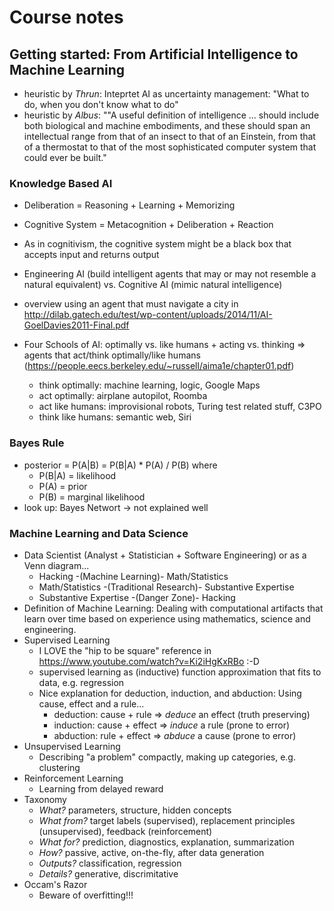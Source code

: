 # Course notes
## Getting started: From Artificial Intelligence to Machine Learning
* heuristic by *Thrun*: Inteprtet AI as uncertainty management: "What to do, when you don't know what to do"
* heuristic by *Albus*: ""A useful definition of intelligence ... should include both biological and machine embodiments, and these should span an intellectual range from that of an insect to that of an Einstein, from that of a thermostat to that of the most sophisticated computer system that could ever be built."

### Knowledge Based AI
* Deliberation = Reasoning + Learning + Memorizing
* Cognitive System = Metacognition + Deliberation + Reaction
* As in cognitivism, the cognitive system might be a black box that accepts input and returns output

* Engineering AI (build intelligent agents that may or may not resemble a natural equivalent) vs. Cognitive AI (mimic natural intelligence)
* overview using an agent that must navigate a city in http://dilab.gatech.edu/test/wp-content/uploads/2014/11/AI-GoelDavies2011-Final.pdf

* Four Schools of AI: optimally vs. like humans + acting vs. thinking => agents that act/think optimally/like humans (https://people.eecs.berkeley.edu/~russell/aima1e/chapter01.pdf)
  * think optimally: machine learning, logic, Google Maps
  * act optimally: airplane autopilot, Roomba
  * act like humans: improvisional robots, Turing test related stuff, C3PO
  * think like humans: semantic web, Siri
  
### Bayes Rule
* posterior = P(A|B) = P(B|A) * P(A) / P(B) where
  * P(B|A) = likelihood
  * P(A) = prior
  * P(B) = marginal likelihood
* look up: Bayes Networt -> not explained well

### Machine Learning and Data Science
* Data Scientist (Analyst + Statistician + Software Engineering) or as a Venn diagram...
  * Hacking -(Machine Learning)- Math/Statistics
  * Math/Statistics -(Traditional Research)- Substantive Expertise
  * Substantive Expertise -(Danger Zone)- Hacking
* Definition of Machine Learning: Dealing with computational artifacts that learn over time based on experience using mathematics, science and engineering.
* Supervised Learning
  * I LOVE the "hip to be square" reference in https://www.youtube.com/watch?v=Ki2iHgKxRBo :-D
  * supervised learning as (inductive) function approximation that fits to data, e.g. regression
  * Nice explanation for deduction, induction, and abduction: Using cause, effect and a rule...
    * deduction: cause + rule => *deduce* an effect (truth preserving)
    * induction: cause + effect => *induce* a rule (prone to error)
    * abduction: rule + effect => *abduce* a cause (prone to error)
* Unsupervised Learning
  * Describing "a problem" compactly, making up categories, e.g. clustering
* Reinforcement Learning
  * Learning from delayed reward
* Taxonomy
  * *What?* parameters, structure, hidden concepts
  * *What from?* target labels (supervised), replacement principles (unsupervised), feedback (reinforcement)
  * *What for?* prediction, diagnostics, explanation, summarization
  * *How?* passive, active, on-the-fly, after data generation
  * *Outputs?* classification, regression
  * *Details?* generative, discrimitative
* Occam's Razor
  * Beware of overfitting!!!
